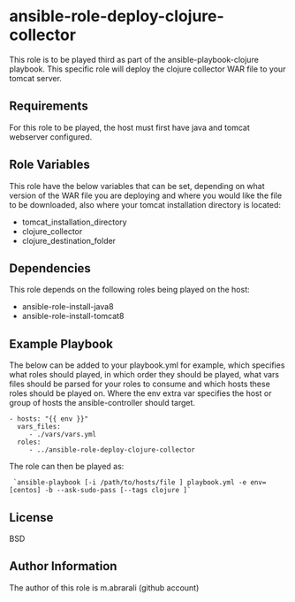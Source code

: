 ansible-role-deploy-clojure-collector
=========

This role is to be played third as part of the ansible-playbook-clojure playbook. This specific role will deploy the clojure collector WAR file to your tomcat server.

Requirements
------------

For this role to be played, the host must first have java and tomcat webserver configured.

Role Variables
--------------

This role have the below variables that can be set, depending on what version of the WAR file you are deploying and where you would like the file to be downloaded, also where your tomcat installation directory is located:
- tomcat_installation_directory
- clojure_collector
- clojure_destination_folder

Dependencies
------------

This role depends on the following roles being played on the host:

- ansible-role-install-java8
- ansible-role-install-tomcat8

Example Playbook
----------------

The below can be added to your playbook.yml for example, which specifies what roles should played, in which order they should be played, what vars files should be parsed for your roles to consume and which hosts these roles should be played on. Where the env extra var specifies the host or group of hosts the ansible-controller should target.

    - hosts: "{{ env }}"
      vars_files:
         - ./vars/vars.yml
      roles:
         - ../ansible-role-deploy-clojure-collector

The role can then be played as:

     `ansible-playbook [-i /path/to/hosts/file ] playbook.yml -e env=[centos] -b --ask-sudo-pass [--tags clojure ]`

License
-------

BSD

Author Information
------------------

The author of this role is m.abrarali (github account)
